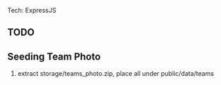 Tech: ExpressJS

## TODO

## Seeding Team Photo
1. extract storage/teams_photo.zip, place all under public/data/teams